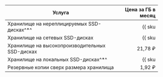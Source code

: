 | Услуга                                               | Цена за ГБ в месяц                                                     |
| --- | --: |
| Хранилище на нереплицируемых SSD-дисках^*^  | {{ sku|RUB|mdb.cluster.network-ssd-nonreplicated.redis|month|string }} |
| Хранилище на сетевых SSD-дисках                      | {{ sku|RUB|mdb.cluster.network-nvme.redis|month|string }}              |
| Хранилище на высокопроизводительных SSD-дисках | 21,78 ₽ |
| Хранилище на локальных SSD-дисках^*^        | {{ sku|RUB|mdb.cluster.local-nvme.redis|month|string }}                |
| Резервные копии сверх размера хранилища              | 1,92 ₽                                                                 |
